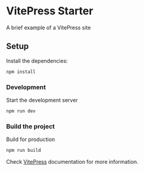 # VitePress Starter

A brief example of a VitePress site

## Setup

Install the dependencies:

```bash
npm install
```

### Development

Start the development server

```bash
npm run dev
```

### Build the project

Build for production

```bash
npm run build
```

Check [VitePress](https://vitepress.dev/) documentation for more information.
